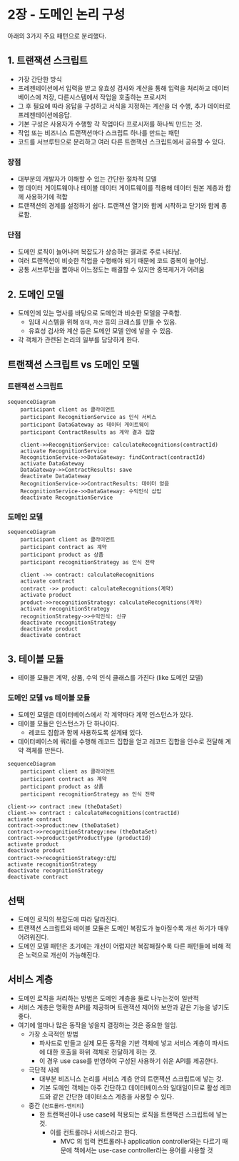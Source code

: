 # 2장 - 도메인 논리 구성

아래의 3가지 주요 패턴으로 분리했다.

## 1. 트랜잭션 스크립트

- 가장 간단한 방식
- 프레젠테이션에서 입력을 받고 유효성 검사와 계산을 통해 입력을 처리하고 데이터 베이스에 저장, 다른시스템에서 작업을 호출하는 프로시저
- 그 후 필요에 따라 응답을 구성하고 서식을 지정하는 계산을 더 수행, 추가 데이터로 프레젠테이션에응답.
- 기본 구성은 사용자가 수행할 각 작업마다 프로시저를 하나씩 만드는 것.
- 작업 또는 비즈니스 트랜잭션마다 스크립트 하나를 만드는 패턴
- 코드를 서브루틴으로 분리하고 여러 다른 트랜잭션 스크립트에서 공유할 수 있다.

### 장점

- 대부분의 개발자가 이해할 수 있는 간단한 절차적 모델
- 행 데이터 게이트웨이나 테이블 데이터 게이트웨이를 적용해 데이터 원본 계층과 함께 사용하기에 적합
- 트랜잭션의 경계를 설정하기 쉽다. 트랜잭션 열기와 함께 시작하고 닫기와 함께 종료함.

### 단점

- 도메인 로직이 늘어나며 복잡도가 상승하는 결과로 주로 나타남.
- 여러 트랜잭션이 비슷한 작업을 수행해야 되기 때문에 코드 중복이 늘어남.
- 공통 서브루틴을 뽑아내 어느정도는 해결할 수 있지만 중복제거가 어려움

## 2. 도메인 모델

- 도메인에 있는 명사를 바탕으로 도메인과 비슷한 모델을 구축함.
  - 임대 시스템을 위해 `임대`, `자산` 등의 크래스를 만들 수 있음.
  - 유효성 검사와 계산 등은 도메인 모델 안에 넣을 수 있음.
- 각 객체가 관련된 논리의 일부를 담당하게 한다.

## 트랜잭션 스크립트 vs 도메인 모델

### 트랜잭션 스크립트

```mermaid
sequenceDiagram
	participant client as 클라이언트
	participant RecognitionService as 인식 서비스
	participant DataGateway as 데이터 게이트웨이
	participant ContractResults as 계약 결과 집합

	client->>RecognitionService: calculateRecognitions(contractId)
	activate RecognitionService
	RecognitionService->>DataGateway: findContract(contractId)
	activate DataGateway
	DataGateway->>ContractResults: save
	deactivate DataGateway
	RecognitionService->>ContractResults: 데이터 얻음
	RecognitionService->>DataGateway: 수익인식 삽입
	deactivate RecognitionService
```

### 도메인 모델

```mermaid
sequenceDiagram
	participant client as 클라이언트
	participant contract as 계약
	participant product as 상품
	participant recognitionStrategy as 인식 전략

	client ->> contract: calculateRecognitions
	activate contract
	contract ->> product: calculateRecognitions(계약)
	activate product
	product->>recognitionStrategy: calculateRecognitions(계약)
	activate recognitionStrategy
	recognitionStrategy->>수익인식: 신규
	deactivate recognitionStrategy
	deactivate product
	deactivate contract
```

## 3. 테이블 모듈

- 테이블 모듈은 계약, 상품, 수익 인식 클래스를 가진다 (like 도메인 모델)

### 도메인 모델 vs 테이블 모듈

- 도메인 모델은 데이터베이스에서 각 계약마다 계약 인스턴스가 있다.
- 테이블 모듈은 인스턴스가 단 하나이다.
  - 레코드 집합과 함께 사용하도록 설계돼 있다.
- 데이터베이스에 쿼리를 수행해 레코드 집합을 얻고 레코드 집합을 인수로 전달해 계약 객체를 만든다.

```mermaid
sequenceDiagram
	participant client as 클라이언트
	participant contract as 계약
	participant product as 상품
	participant recognitionStrategy as 인식 전략

client->> contract :new (theDataSet)
client->> contract : calculateRecognitions(contractId)
activate contract
contract->>product:new (theDataSet)
contract->>recognitionStrategy:new (theDataSet)
contract->>product:getProductType (productId)
activate product
deactivate product
contract->>recognitionStrategy:삽입
activate recognitionStrategy
deactivate recognitionStrategy
deactivate contract
```

## 선택

- 도메인 로직의 복잡도에 따라 달라진다.
- 트랜잭션 스크립트와 테이블 모듈은 도메인 복잡도가 높아질수록 개선 하기가 매우 어려워진다.
- 도메인 모델 패턴은 초기에는 개선이 어렵지만 복잡해질수록 다른 패턴들에 비해 적은 노력으로 개선이 가능해진다.

## 서비스 계층

- 도메인 로직을 처리하는 방법은 도메인 계층을 둘로 나누는것이 일반적
- 서비스 계층은 명확한 API를 제공하며 트랜잭션 제어와 보안과 같은 기능을 넣기도 좋다.
- 여기에 얼마나 많은 동작을 넣을지 결정하는 것은 중요한 일임.
  - 가장 소극적인 방법
    - 파사드로 만들고 실제 모든 동작을 기반 객체에 넣고 서비스 계층이 파사드에 대한 호출을 하위 객체로 전달하게 하는 것.
    - 이 경우 use case를 반영하여 구성된 사용하기 쉬운 API를 제공한다.
  - 극단적 사례
    - 대부분 비즈니스 논리를 서비스 계층 안의 트랜잭션 스크립트에 넣는 것.
    - 기본 도메인 객체는 아주 간단하고 데이터베이스와 일대일이므로 활성 레코드와 같은 간단한 데이터소스 계층을 사용할 수 있다.
  - 중간 (`컨트롤러-엔티티`)
    - 한 트랜잭션이나 use case에 적용되는 로직을 트랜잭션 스크립트에 넣는 것.
      - 이를 컨트롤러나 서비스라고 한다.
        - MVC 의 입력 컨트롤러나 application controller와는 다르기 때문에 책에서는 use-case controller라는 용어를 사용할 것
